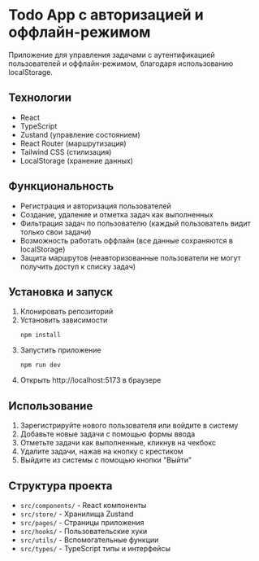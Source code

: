 # Todo App с авторизацией и оффлайн-режимом

Приложение для управления задачами с аутентификацией пользователей и оффлайн-режимом, благодаря использованию localStorage.

## Технологии

- React
- TypeScript
- Zustand (управление состоянием)
- React Router (маршрутизация)
- Tailwind CSS (стилизация)
- LocalStorage (хранение данных)

## Функциональность

- Регистрация и авторизация пользователей
- Создание, удаление и отметка задач как выполненных
- Фильтрация задач по пользователю (каждый пользователь видит только свои задачи)
- Возможность работать оффлайн (все данные сохраняются в localStorage)
- Защита маршрутов (неавторизованные пользователи не могут получить доступ к списку задач)

## Установка и запуск

1. Клонировать репозиторий
2. Установить зависимости
   ```
   npm install
   ```
3. Запустить приложение
   ```
   npm run dev
   ```
4. Открыть http://localhost:5173 в браузере

## Использование

1. Зарегистрируйте нового пользователя или войдите в систему
2. Добавьте новые задачи с помощью формы ввода
3. Отметьте задачи как выполненные, кликнув на чекбокс
4. Удалите задачи, нажав на кнопку с крестиком
5. Выйдите из системы с помощью кнопки "Выйти"

## Структура проекта

- `src/components/` - React компоненты
- `src/store/` - Хранилища Zustand
- `src/pages/` - Страницы приложения
- `src/hooks/` - Пользовательские хуки
- `src/utils/` - Вспомогательные функции
- `src/types/` - TypeScript типы и интерфейсы
